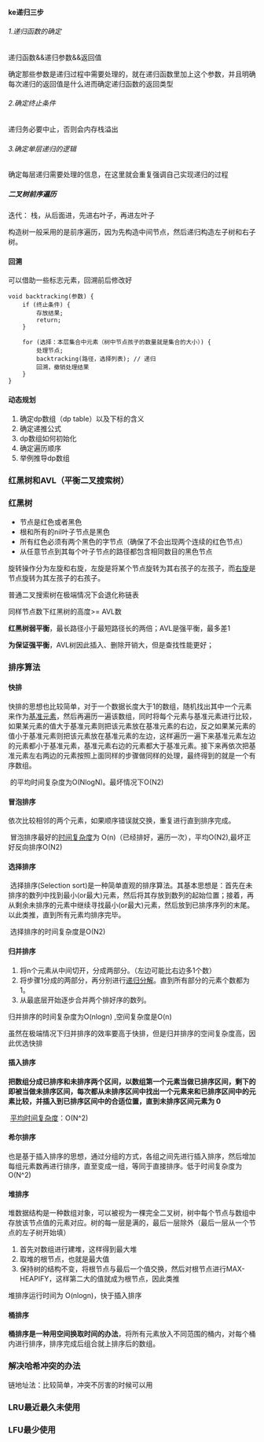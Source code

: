 #### ke递归三步

###### 1.递归函数的确定

递归函数&&递归参数&&返回值

确定那些参数是递归过程中需要处理的，就在递归函数里加上这个参数，并且明确每次递归的返回值是什么进而确定递归函数的返回类型

###### 2.确定终止条件

递归务必要中止，否则会内存栈溢出

###### 3.确定单层递归的逻辑

确定每层递归需要处理的信息，在这里就会重复强调自己实现递归的过程

##### 二叉树前序遍历

迭代： 栈，从后面进，先进右叶子，再进左叶子





构造树一般采用的是前序遍历，因为先构造中间节点，然后递归构造左子树和右子树。

#### 回溯

可以借助一些标志元素，回溯前后修改好

```
void backtracking(参数) {
    if (终止条件) {
        存放结果;
        return;
    }

    for (选择：本层集合中元素（树中节点孩子的数量就是集合的大小）) {
        处理节点;
        backtracking(路径，选择列表); // 递归
        回溯，撤销处理结果
    }
}
```



#### 动态规划

1. 确定dp数组（dp table）以及下标的含义
2. 确定递推公式
3. dp数组如何初始化
4. 确定遍历顺序
5. 举例推导dp数组

### 红黑树和AVL（平衡二叉搜索树）

### 红黑树

- 节点是红色或者黑色
- 根和所有的nil叶子节点是黑色
- 所有红色必须有两个黑色的字节点（确保了不会出现两个连续的红色节点）
- 从任意节点到其每个叶子节点的路径都包含相同数目的黑色节点

旋转操作分为左旋和右旋，左旋是将某个节点旋转为其右孩子的左孩子，而[右旋](https://www.zhihu.com/search?q=右旋&search_source=Entity&hybrid_search_source=Entity&hybrid_search_extra={"sourceType"%3A"article"%2C"sourceId"%3A"91960960"})是节点旋转为其左孩子的右孩子。





普通二叉搜索树在极端情况下会退化称链表

同样节点数下红黑树的高度>= AVL数

**红黑树弱平衡**，最长路径小于最短路径长的两倍；AVL是强平衡，最多差1

**为保证强平衡**，AVL树因此插入、删除开销大，但是查找性能更好；

### 排序算法

#### 快排

​		快排的思想也比较简单，对于一个数据长度大于1的数组，随机找出其中一个元素来作为[基准元素](https://www.zhihu.com/search?q=基准元素&search_source=Entity&hybrid_search_source=Entity&hybrid_search_extra={"sourceType"%3A"article"%2C"sourceId"%3A"39789468"})，然后再遍历一遍该数组，同时将每个元素与基准元素进行比较，如果某元素的值大于基准元素则把该元素放在基准元素的右边，反之如果某元素的值小于基准元素则把该元素放在基准元素的左边，这样遍历一遍下来基准元素左边的元素都小于基准元素，基准元素右边的元素都大于基准元素。接下来再依次把基准元素左右两边的元素按照上面同样的步骤做同样的处理，最终得到的就是一个有序数组。

​		的平均时间复杂度为O(NlogN)。最坏情况下O(N2) 

#### 冒泡排序

​		依次比较相邻的两个元素，如果顺序错误就交换，重复进行直到排序完成。

​		冒泡排序最好的[时间复杂度](https://link.zhihu.com/?target=https%3A//baike.baidu.com/item/%E6%97%B6%E9%97%B4%E5%A4%8D%E6%9D%82%E5%BA%A6)为 O(n)（已经排好，遍历一次），平均O(N2),最坏正好反向排序O(N2)

#### 选择排序

​		选择排序(Selection sort)是一种简单直观的排序算法。其基本思想是：首先在未排序的数列中找到最小(or最大)元素，然后将其存放到数列的起始位置；接着，再从剩余未排序的元素中继续寻找最小(or最大)元素，然后放到已排序序列的末尾。以此类推，直到所有元素均排序完毕。

​		选择排序的时间复杂度是O(N2)

#### 归并排序

1. 将n个元素从中间切开，分成两部分。（左边可能比右边多1个数）
2. 将步骤1分成的两部分，再分别进行[递归分解](https://www.zhihu.com/search?q=递归分解&search_source=Entity&hybrid_search_source=Entity&hybrid_search_extra={"sourceType"%3A"article"%2C"sourceId"%3A"36075856"})。直到所有部分的元素个数都为1。
3. 从最底层开始逐步合并两个排好序的数列。

归并排序的时间复杂度为O(nlogn) ,空间复杂度是O(n)

​					虽然在极端情况下归并排序的效率要高于快排，但是归并排序的空间复杂度高，因此优选快排



#### 插入排序

​		**把数组分成已排序和未排序两个区间，以数组第一个元素当做已排序区间，剩下的即被当做未排序区间，每次都从未排序区间中找出一个元素来和已排序区间中的元素比较，并插入到已排序区间中的合适位置，直到未排序区间元素为 0** 

​		[平均时间复杂度](https://www.zhihu.com/search?q=平均时间复杂度&search_source=Entity&hybrid_search_source=Entity&hybrid_search_extra={"sourceType"%3A"article"%2C"sourceId"%3A"122293204"})：O(N^2)

#### 希尔排序

​		也是基于插入排序的思想，通过分组的方式，各组之间先进行插入排序，然后增加每组元素数再进行排序，直至变成一组，等同于直接排序。低于时间复杂度为O(N^2)

#### 堆排序

​		堆数据结构是一种数组对象，可以被视为一棵完全二叉树，树中每个节点与数组中存放该节点值的元素对应。树的每一层是满的，最后一层除外（最后一层从一个节点的左子树开始填）

1. 首先对数组进行建堆，这样得到最大堆
2. 取堆的根节点，也就是最大值
3. 保持树的结构不变，将根节点与最后一个值交换，然后对根节点进行MAX-HEAPIFY，这样第二大的值就成为根节点，因此类推

堆排序运行时间为 O(nlogn)，快于插入排序

#### 桶排序

​		**桶排序是一种用空间换取时间的办法**，将所有元素放入不同范围的桶内，对每个桶内进行排序，排序完成后组合就上排序后的数组。

### 解决哈希冲突的办法

链地址法：比较简单，冲突不厉害的时候可以用

### LRU最近最久未使用

### LFU最少使用
